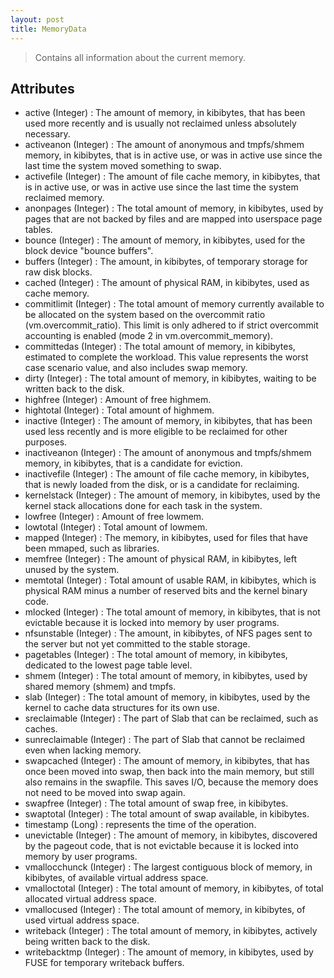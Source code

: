 ```yaml
---
layout: post
title: MemoryData
---
```


> Contains all information about the current memory.

Attributes
----------
- active (Integer) : The amount of memory, in kibibytes, that has been used more recently and is usually not reclaimed unless absolutely necessary.
- activeanon (Integer) : The amount of anonymous and tmpfs/shmem memory, in kibibytes, that is in active use, or was in active use since the last time the system moved something to swap.
- activefile (Integer) : The amount of file cache memory, in kibibytes, that is in active use, or was in active use since the last time the system reclaimed memory.
- anonpages (Integer) : The total amount of memory, in kibibytes, used by pages that are not backed by files and are mapped into userspace page tables.
- bounce (Integer) : The amount of memory, in kibibytes, used for the block device "bounce buffers".
- buffers (Integer) : The amount, in kibibytes, of temporary storage for raw disk blocks.
- cached (Integer) : The amount of physical RAM, in kibibytes, used as cache memory.
- commitlimit (Integer) : The total amount of memory currently available to be allocated on the system based on the overcommit ratio (vm.overcommit_ratio). This limit is only adhered to if strict overcommit accounting is enabled (mode 2 in vm.overcommit_memory).
- committedas (Integer) : The total amount of memory, in kibibytes, estimated to complete the workload. This value represents the worst case scenario value, and also includes swap memory.
- dirty (Integer) : The total amount of memory, in kibibytes, waiting to be written back to the disk.
- highfree (Integer) : Amount of free highmem.
- hightotal (Integer) : Total amount of highmem.
- inactive (Integer) : The amount of memory, in kibibytes, that has been used less recently and is more eligible to be reclaimed for other purposes.
- inactiveanon (Integer) : The amount of anonymous and tmpfs/shmem memory, in kibibytes, that is a candidate for eviction.
- inactivefile (Integer) : The amount of file cache memory, in kibibytes, that is newly loaded from the disk, or is a candidate for reclaiming.
- kernelstack (Integer) : The amount of memory, in kibibytes, used by the kernel stack allocations done for each task in the system.
- lowfree (Integer) : Amount of free lowmem.
- lowtotal (Integer) : Total amount of lowmem.
- mapped (Integer) : The memory, in kibibytes, used for files that have been mmaped, such as libraries.
- memfree (Integer) : The amount of physical RAM, in kibibytes, left unused by the system.
- memtotal (Integer) : Total amount of usable RAM, in kibibytes, which is physical RAM minus a number of reserved bits and the kernel binary code.
- mlocked (Integer) : The total amount of memory, in kibibytes, that is not evictable because it is locked into memory by user programs.
- nfsunstable (Integer) : The amount, in kibibytes, of NFS pages sent to the server but not yet committed to the stable storage.
- pagetables (Integer) : The total amount of memory, in kibibytes, dedicated to the lowest page table level.
- shmem (Integer) : The total amount of memory, in kibibytes, used by shared memory (shmem) and tmpfs.
- slab (Integer) : The total amount of memory, in kibibytes, used by the kernel to cache data structures for its own use.
- sreclaimable (Integer) : The part of Slab that can be reclaimed, such as caches.
- sunreclaimable (Integer) : The part of Slab that cannot be reclaimed even when lacking memory.
- swapcached (Integer) : The amount of memory, in kibibytes, that has once been moved into swap, then back into the main memory, but still also remains in the swapfile. This saves I/O, because the memory does not need to be moved into swap again.
- swapfree (Integer) : The total amount of swap free, in kibibytes.
- swaptotal (Integer) : The total amount of swap available, in kibibytes.
- timestamp (Long) : represents the time of the operation.
- unevictable (Integer) : The amount of memory, in kibibytes, discovered by the pageout code, that is not evictable because it is locked into memory by user programs.
- vmallocchunck (Integer) : The largest contiguous block of memory, in kibibytes, of available virtual address space.
- vmalloctotal (Integer) : The total amount of memory, in kibibytes, of total allocated virtual address space.
- vmallocused (Integer) : The total amount of memory, in kibibytes, of used virtual address space.
- writeback (Integer) : The total amount of memory, in kibibytes, actively being written back to the disk.
- writebacktmp (Integer) : The amount of memory, in kibibytes, used by FUSE for temporary writeback buffers.
